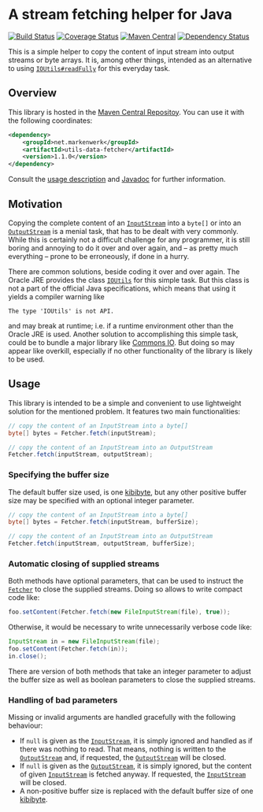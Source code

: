 # A stream fetching helper for Java

[![Build Status](https://travis-ci.org/markenwerk/java-utils-data-fetcher.png?branch=master)](https://travis-ci.org/markenwerk/java-utils-data-fetcher)
[![Coverage Status](https://coveralls.io/repos/markenwerk/java-utils-data-fetcher/badge.svg?branch=master&service=github)](https://coveralls.io/github/markenwerk/java-utils-data-fetcher?branch=master)
[![Maven Central](https://maven-badges.herokuapp.com/maven-central/net.markenwerk/utils-data-fetcher/badge.svg)](https://maven-badges.herokuapp.com/maven-central/net.markenwerk/utils-data-fetcher)
[![Dependency Status](https://www.versioneye.com/user/projects/562bcca036d0ab00160013f7/badge.svg?style=flat)](https://www.versioneye.com/user/projects/562bcca036d0ab00160013f7)

This is a simple helper to copy the content of input stream into output streams or byte arrays. It is, among other things, intended as an alternative to using [`IOUtils#readFully`](http://grepcode.com/file/repository.grepcode.com/java/root/jdk/openjdk/7u40-b43/sun/misc/IOUtils.java#IOUtils.readFully%28java.io.InputStream%2Cint%2Cboolean%29) for this everyday task.

## Overview

This library is hosted in the [Maven Central Repositoy](http://search.maven.org/#artifactdetails|net.markenwerk|utils-data-fetcher|1.1.0|jar). You can use it with the following coordinates:

```xml
<dependency>
	<groupId>net.markenwerk</groupId>
	<artifactId>utils-data-fetcher</artifactId>
	<version>1.1.0</version>
</dependency>
```

Consult the [usage description](#usage) and [Javadoc](http://markenwerk.github.io/java-utils-data-fetcher/javadoc/1.1.0/index.html) for further information.

## Motivation

Copying the complete content of an [`InputStream`][InputStream] into a `byte[]` or into an [`OutputStream`][OutputStream] is a menial task, that has to be dealt with very commonly. While this is certainly not a difficult challenge for any programmer, it is still boring and annoying to do it over and over again, and – as pretty much everything – prone to be erroneously, if done in a hurry.

There are common solutions, beside coding it over and over again. The Oracle JRE provides the class [`IOUtils`](http://grepcode.com/file/repository.grepcode.com/java/root/jdk/openjdk/7u40-b43/sun/misc/IOUtils.java) for this simple task. But this class is not a part of the official Java specifications, which means that using it yields a compiler warning like

```
The type 'IOUtils' is not API.
```

and may break at runtime; i.e. if a runtime environment other than the Oracle JRE is used. Another solution to accomplishing this simple task, could be to bundle a major library like [Commons IO](http://commons.apache.org/proper/commons-io/). But doing so may appear like overkill, especially if no other functionality of the library is likely to be used.

## Usage

This library is intended to be a simple and convenient to use lightweight solution for the mentioned problem. It features two main functionalities:

```java
// copy the content of an InputStream into a byte[]
byte[] bytes = Fetcher.fetch(inputStream);

// copy the content of an InputStream into an OutputStream
Fetcher.fetch(inputStream, outputStream);
```

### Specifying the buffer size

The default buffer size used, is one [kibibyte](https://en.wikipedia.org/wiki/Kibibyte), but any other positive buffer size may be specified with an optional integer parameter.

```java
// copy the content of an InputStream into a byte[]
byte[] bytes = Fetcher.fetch(inputStream, bufferSize);

// copy the content of an InputStream into an OutputStream
Fetcher.fetch(inputStream, outputStream, bufferSize);
```

### Automatic closing of supplied streams

Both methods have optional parameters, that can be used to instruct the [`Fetcher`][Fetcher] to close the supplied streams. Doing so allows to write compact code like:

```java
foo.setContent(Fetcher.fetch(new FileInputStream(file), true));
```

Otherwise, it would be necessary to write unnecessarily verbose code like:

```java
InputStream in = new FileInputStream(file);
foo.setContent(Fetcher.fetch(in));
in.close();
```

There are version of both methods that take an integer parameter to adjust the buffer size as well as boolean parameters to close the supplied streams.

### Handling of bad parameters

Missing or invalid arguments are handled gracefully with the following behaviour:

 - If `null` is given as the [`InputStream`][InputStream], it is simply ignored and handled as if there was nothing to read. That means, nothing is written to the [`OutputStream`][OutputStream] and, if requested, the [`OutputStream`][OutputStream] will be closed. 
 - If `null` is given as the [`OutputStream`][OutputStream], it is simply ignored, but the content of given [`InputStream`][InputStream] is fetched anyway. If requested, the [`InputStream`][InputStream] will be closed. 
 - A non-positive buffer size is replaced with the default buffer size of one [kibibyte](https://en.wikipedia.org/wiki/Kibibyte).
 
[Fetcher]: http://markenwerk.github.io/java-utils-data-fetcher/javadoc/1.1.0/index.html?net/markenwerk/utils/data/fetcher/Fetcher.html
[InputStream]: http://docs.oracle.com/javase/7/docs/api/index.html?java/io/InputStream.html
[OutputStream]: http://docs.oracle.com/javase/7/docs/api/index.html?java/io/OutputStream.html
